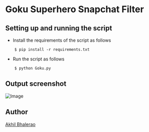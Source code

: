 # <b> Goku Superhero Snapchat Filter </b>

## Setting up and running the script

- Install the requirements of the script as follows
```
    $ pip install -r requirements.txt
```

- Run the script as follows
```
    $ python Goku.py
```

## Output screenshot

![Image](https://iili.io/BPJW7f.md.png)

## Author
[Akhil Bhalerao](https://github.com/iamakkkhil)